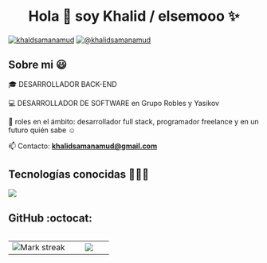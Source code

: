 <h1 align="center">Hola 👋  soy Khalid / elsemooo ✨ </h1>

<p align="left">
<a href="https://www.linkedin.com/in/khalid-samanamud/" target="blank"><img align="center" src="https://img.shields.io/badge/LinkedIn-0077B5?style=for-the-badge&logo=linkedin&logoColor=white" alt="khaldsamanamud"/></a>
<a href = "mailto:khalidsamanamud@gmail.com" target="blank"><img align="center" src="https://img.shields.io/badge/Gmail-D14836?style=for-the-badge&logo=gmail&logoColor=white" alt="@khalidsamanamud"  /></a>
</p>

<h2>Sobre mi 😃</h2>

<p align="left">
🎓 DESARROLLADOR BACK-END

💻 DESARROLLADOR DE SOFTWARE en Grupo Robles y Yasikov

📝 roles en el ámbito: desarrollador full stack, programador freelance y en un futuro quién sabe ☺️

📫 Contacto: **khalidsamanamud@gmail.com**

<!--Intro end-->
  </p>
<h2 >Tecnologías conocidas 👨🏻‍💻</h2>
<!--tech stack icons-->
<p align="left">
  <a href="https://skillicons.dev">
    <img src="https://skillicons.dev/icons?i=nest,express,nodejs,postman,bash,linux,ts,vim,neovim,md,js,react,docker,git,github,vscode,firebase,css,html&perline=12" />
  </a>
</p>

<!------------------------->

<h2>GitHub :octocat:</h2>
<p align="center">
<table align="left">
<tr border="none">
<td width="60%" align="center">

<img  title="🔥 Get streak stats for your profile at git.io/streak-stats" alt="Mark streak" src="https://github-readme-streak-stats.herokuapp.com/?user=elsemooo&theme=dark&hide_border=false" />

</td>

<td width="40%" align="center">

  <img  align="center"  src="https://github-readme-stats-anuraghazra1.vercel.app/api/top-langs/?username=elsemooo&theme=dark&hide_border=false&no-bg=true&no-frame=true&langs_count=10ss"/>

  </td>
</tr>
</table>
</p>        
<!--- stats (end) -->
